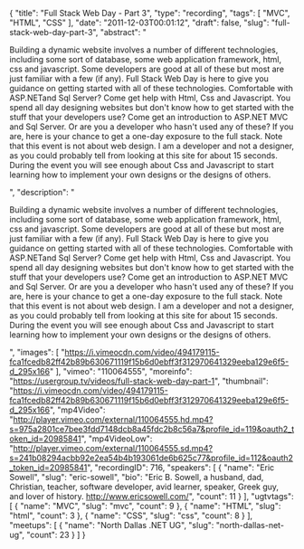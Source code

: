 {
  "title": "Full Stack Web Day - Part 3",
  "type": "recording",
  "tags": [
    "MVC",
    "HTML",
    "CSS"
  ],
  "date": "2011-12-03T00:01:12",
  "draft": false,
  "slug": "full-stack-web-day-part-3",
  "abstract": "<p>Building a dynamic website involves a number of different technologies, including some sort of database, some web application framework, html, css and javascript. Some developers are good at all of these but most are just familiar with a few (if any). Full Stack Web Day is here to give you guidance on getting started with all of these technologies. Comfortable with ASP.NETand Sql Server? Come get help with Html, Css and Javascript. You spend all day designing websites but don't know how to get started with the stuff that your developers use? Come get an introduction to ASP.NET MVC and Sql Server. Or are you a developer who hasn't used any of these? If you are, here is your chance to get a one-day exposure to the full stack. Note that this event is not about web design. I am a developer and not a designer, as you could probably tell from looking at this site for about 15 seconds. During the event you will see enough about Css and Javascript to start learning how to implement your own designs or the designs of others.</p>",
  "description": "<p>Building a dynamic website involves a number of different technologies, including some sort of database, some web application framework, html, css and javascript. Some developers are good at all of these but most are just familiar with a few (if any). Full Stack Web Day is here to give you guidance on getting started with all of these technologies. Comfortable with ASP.NETand Sql Server? Come get help with Html, Css and Javascript. You spend all day designing websites but don't know how to get started with the stuff that your developers use? Come get an introduction to ASP.NET MVC and Sql Server. Or are you a developer who hasn't used any of these? If you are, here is your chance to get a one-day exposure to the full stack. Note that this event is not about web design. I am a developer and not a designer, as you could probably tell from looking at this site for about 15 seconds. During the event you will see enough about Css and Javascript to start learning how to implement your own designs or the designs of others.</p>",
  "images": [
    "https://i.vimeocdn.com/video/494179115-fca1fcedb82ff42b89b630671119f15b6d0ebff3f312970641329eeba129e6f5-d_295x166"
  ],
  "vimeo": "110064555",
  "moreinfo": "https://usergroup.tv/videos/full-stack-web-day-part-1",
  "thumbnail": "https://i.vimeocdn.com/video/494179115-fca1fcedb82ff42b89b630671119f15b6d0ebff3f312970641329eeba129e6f5-d_295x166",
  "mp4Video": "http://player.vimeo.com/external/110064555.hd.mp4?s=975a2801ce7bee3fdd7148dcb8a45fdc2b8c56a7&profile_id=119&oauth2_token_id=20985841",
  "mp4VideoLow": "http://player.vimeo.com/external/110064555.sd.mp4?s=241b08294acbb92e2ea54b4b193061de6b625c77&profile_id=112&oauth2_token_id=20985841",
  "recordingID": 716,
  "speakers": [
    {
      "name": "Eric Sowell",
      "slug": "eric-sowell",
      "bio": "Eric B. Sowell, a husband, dad, Christian, teacher, software developer, avid learner, speaker, Greek guy, and lover of history.  http://www.ericsowell.com/",
      "count": 11
    }
  ],
  "ugtvtags": [
    {
      "name": "MVC",
      "slug": "mvc",
      "count": 9
    },
    {
      "name": "HTML",
      "slug": "html",
      "count": 3
    },
    {
      "name": "CSS",
      "slug": "css",
      "count": 8
    }
  ],
  "meetups": [
    {
      "name": "North Dallas .NET UG",
      "slug": "north-dallas-net-ug",
      "count": 23
    }
  ]
}